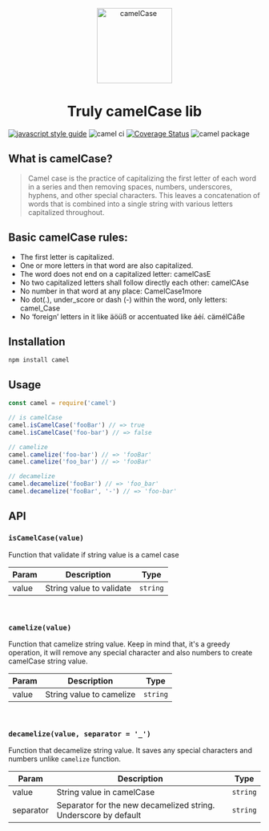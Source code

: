 <p align="center">
    <img alt="camelCase" src="https://upload.wikimedia.org/wikipedia/commons/thumb/c/c8/CamelCase_new.svg/1200px-CamelCase_new.svg.png" width="150" />
</p>
<h1 align="center">
  Truly camelCase lib
</h1>

[![javascript style guide](https://img.shields.io/badge/code_style-standard-brightgreen.svg)](https://standardjs.com)
![camel ci](https://github.com/Ilchuk-Mihail/camel/workflows/camel%20ci/badge.svg?branch=master)
[![Coverage Status](https://coveralls.io/repos/github/Ilchuk-Mihail/camel/badge.svg?branch=master)](https://coveralls.io/github/Ilchuk-Mihail/camel?branch=master)
![camel package](https://github.com/Ilchuk-Mihail/camel/workflows/camel%20package/badge.svg?branch=master)

## What is camelCase?

>Camel case is the practice of capitalizing the first letter of each word in a series and then removing spaces, numbers, underscores, hyphens, and other special characters. This leaves a concatenation of words that is combined into a single string with various letters capitalized throughout.

## Basic camelCase rules:

- The first letter is capitalized.
- One or more letters in that word are also capitalized.
- The word does not end on a capitalized letter: camelCasE
- No two capitalized letters shall follow directly each other: camelCAse
- No number in that word at any place: CamelCase1more
- No dot(.), under_score or dash (-) within the word, only letters: camel_Case
- No ‘foreign’ letters in it like äöüß or accentuated like áéí. cämélCáße

## Installation

```
npm install camel
```

## Usage

```js
const camel = require('camel')

// is camelCase
camel.isCamelCase('fooBar') // => true
camel.isCamelCase('foo-bar') // => false

// camelize
camel.camelize('foo-bar') // => 'fooBar'
camel.camelize('foo_bar') // => 'fooBar'

// decamelize
camel.decamelize('fooBar') // => 'foo_bar'
camel.decamelize('fooBar', '-') // => 'foo-bar'

```

## API

### `isCamelCase(value)`

Function that validate if string value is a camel case

| Param | Description | Type |
| ----- | ----------- | ---- |
| value | String value to validate | `string`

<br/>

### `camelize(value)`

Function that camelize string value. 
Keep in mind that, it's a greedy operation, it will remove any special character and also numbers to create camelCase string value.

| Param | Description | Type |
| ----- | ----------- | ---- |
| value | String value to camelize | `string`

<br/>

### `decamelize(value, separator = '_')`

Function that decamelize string value.
It saves any special characters and numbers unlike `camelize` function.

| Param | Description | Type |
| ----- | ----------- | ---- |
| value | String value in camelCase | `string`
| separator | Separator for the new decamelized string. Underscore by default| `string` |
